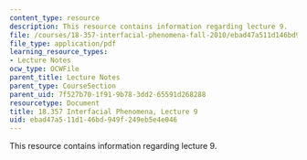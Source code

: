```yaml
---
content_type: resource
description: This resource contains information regarding lecture 9.
file: /courses/18-357-interfacial-phenomena-fall-2010/ebad47a511d146bd949f249eb5e4e046_MIT18_357F10_Lecture9.pdf
file_type: application/pdf
learning_resource_types:
- Lecture Notes
ocw_type: OCWFile
parent_title: Lecture Notes
parent_type: CourseSection
parent_uid: 7f527b70-1f91-9b78-3dd2-65591d268288
resourcetype: Document
title: 18.357 Interfacial Phenomena, Lecture 9
uid: ebad47a5-11d1-46bd-949f-249eb5e4e046
---
```

This resource contains information regarding lecture 9.


